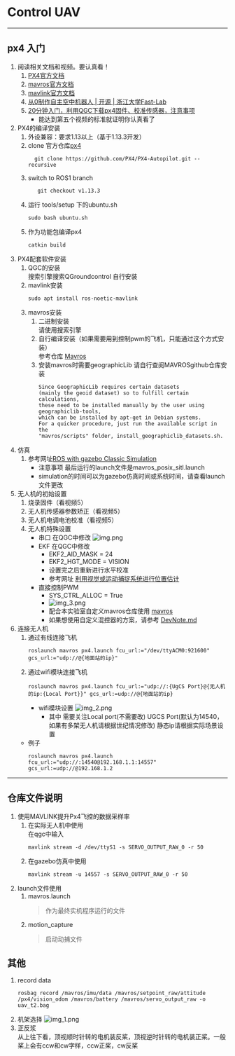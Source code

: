 # Control UAV  

------
px4 入门
-------
   1. 阅读相关文档和视频。要认真看！
      1. [PX4官方文档](https://docs.px4.io/)
      2. [mavros官方文档](http://wiki.ros.org/mavros)
      3. [mavlink官方文档](https://mavlink.io/en/)
      4. [从0制作自主空中机器人 | 开源 | 浙江大学Fast-Lab](https://www.bilibili.com/video/BV1WZ4y167me)
      5. [20分钟入门，利用QGC下载px4固件、校准传感器，注意事项](https://www.bilibili.com/video/BV1M54y1R71u)
         - 能达到第五个视频的标准就证明你认真看了
   2. PX4的编译安装
      1. 外设兼容：要求1.13以上（基于1.13.3开发）
      2. clone 官方仓库[px4](https://github.com/PX4/PX4-Autopilot.git)
         ````Shell
           git clone https://github.com/PX4/PX4-Autopilot.git --recursive
         ````
      3. switch to ROS1 branch
         ````Shell
            git checkout v1.13.3
         ````
      4. 运行 tools/setup 下的ubuntu.sh
         ````Shell
         sudo bash ubuntu.sh
         ````
      5. 作为功能包编译px4
         ````Shell
         catkin build
         ````
   3. PX4配套软件安装
      1. QGC的安装 \
         搜索引擎搜索QGroundcontrol 自行安装
      2. mavlink安装 
         ````Shell
         sudo apt install ros-noetic-mavlink
         ````
      3. mavros安装
         1. 二进制安装  
            请使用搜索引擎
         2. 自行编译安装（如果需要用到控制pwm的飞机，只能通过这个方式安装）\
            参考仓库  [Mavros](https://github.com/jackxiongh/mavros)
         3. 安装mavros时需要geographicLib 请自行查阅MAVROSgithub仓库安装
            ```
            Since GeographicLib requires certain datasets 
            (mainly the geoid dataset) so to fulfill certain calculations, 
            these need to be installed manually by the user using geographiclib-tools,
            which can be installed by apt-get in Debian systems. 
            For a quicker procedure, just run the available script in the
            "mavros/scripts" folder, install_geographiclib_datasets.sh.
            ```
   4. 仿真
      1. 参考网址[ROS with gazebo Classic Simulation](http://docs.px4.io/main/en/simulation/ros_interface.html)
         - 注意事项 最后运行的launch文件是mavros_posix_sitl.launch
         - simulation的时间可以为gazebo仿真时间或系统时间，请查看launch文件更改
   5. 无人机的初始设置
      1. 烧录固件（看视频5）
      2. 无人机传感器参数矫正（看视频5）
      3. 无人机电调电池校准（看视频5）
      4. 无人机特殊设置
         - 串口 在QGC中修改
           ![img.png](img.png)
         - EKF 在QGC中修改
           - EKF2_AID_MASK = 24
           - EKF2_HGT_MODE = VISION
           - 设置完之后重新进行水平校准
           - 参考网址 [利用视觉或运动捕捉系统进行位置估计](https://docs.px4.io/main/zh/ros/external_position_estimation.html)
         - 直接控制PWM
           - SYS_CTRL_ALLOC = True
           - ![img_3.png](img_3.png)
           - 配合本实验室自定义mavros仓库使用 [mavros](https://github.com/jackxiongh/mavros)
           - 如果想使用自定义混控器的方案，请参考 [DevNote.md](DevNote.md)
   6. 连接无人机
      1. 通过有线连接飞机
         ```` Shell
         roslaunch mavros px4.launch fcu_url:="/dev/ttyACM0:921600" gcs_url:="udp://@{地面站的ip}"
         ````
      2.  通过wifi模块连接飞机
           ```` Shell
           roslaunch mavros px4.launch fcu_url:="udp://:{UgCS Port}@{无人机的ip:{Local Port}}" gcs_url:=udp://@{地面站的ip}
           ```` 
          - wifi模块设置
            ![img_2.png](img_2.png)
            - 其中 需要关注Local port(不需要改) UGCS Port(默认为14540，如果有多架无人机请根据世纪情况修改) 静态ip请根据实际场景设置 
      - 例子
         ```` Shell
         roslaunch mavros px4.launch fcu_url:="udp://:14540@192.168.1.1:14557" gcs_url:=udp://@192.168.1.2
         ````
-----

仓库文件说明
---------

1. 使用MAVLINK提升Px4飞控的数据采样率
   1. 在实际无人机中使用 \
      在qgc中输入
       ```` Shell
       mavlink stream -d /dev/ttyS1 -s SERVO_OUTPUT_RAW_0 -r 50
       ````
   2. 在gazebo仿真中使用
      ```` Shell
      mavlink stream -u 14557 -s SERVO_OUTPUT_RAW_0 -r 50
      ````
2. launch文件使用
   1. mavros.launch 
      > 作为最终实机程序运行的文件
   2. motion_capture
      > 启动动捕文件
   


   
其他
------
1. record data
   ```` Shell
   rosbag record /mavros/imu/data /mavros/setpoint_raw/attitude /px4/vision_odom /mavros/battery /mavros/servo_output_raw -o uav_t2.bag
   ````
2. 机架选择
   ![img_1.png](img_1.png)
3. 正反浆 \
   从上往下看，顶视顺时针转的电机装反桨，顶视逆时针转的电机装正桨。一般桨上会有ccw和cw字样，ccw正桨，cw反桨